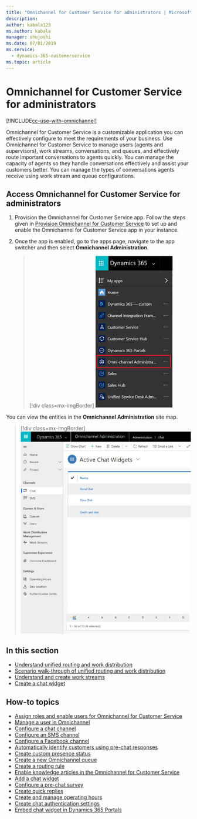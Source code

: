 ```yaml
---
title: "Omnichannel for Customer Service for administrators | MicrosoftDocs"
description: 
author: kabala123
ms.author: kabala
manager: shujoshi
ms.date: 07/01/2019
ms.service: 
  - dynamics-365-customerservice
ms.topic: article
---
```

# Omnichannel for Customer Service for administrators

[!INCLUDE[cc-use-with-omnichannel](../../includes/cc-use-with-omnichannel.md)]

Omnichannel for Customer Service is a customizable application you can effectively configure to meet the requirements of your business. Use Omnichannel for Customer Service to manage users (agents and supervisors), work streams, conversations, and queues, and effectively route important conversations to agents quickly. You can manage the capacity of agents so they handle conversations effectively and assist your customers better. You can manage the types of conversations agents receive using work stream and queue configurations.

## Access Omnichannel for Customer Service for administrators

1. Provision the Omnichannel for Customer Service app. Follow the steps given in [Provision Omnichannel for Customer Service](omnichannel-provision-license.md) to set up and enable the Omnichannel for Customer Service app in your instance.

2. Once the app is enabled, go to the apps page, navigate to the app switcher and then select **Omnichannel Administration**.

    > [!div class=mx-imgBorder] 
    > ![App switcher](../media/app-switcher-oc.png)

You can view the entities in the **Omnichannel Administration** site map.

  > [!div class=mx-imgBorder] 
  > ![Omnichannel sitemap](../media/omni-channel-sitemap.png)

## In this section

- [Understand unified routing and work distribution](unified-routing-work-distribution.md)
- [Scenario walk-through of unified routing and work distribution](unified-routing-work-distribution.md#scenario-walk-through-of-unified-routing-and-work-distribution)
- [Understand and create work streams](work-streams-introduction.md)
- [Create a chat widget](set-up-chat-widget.md)

## How-to topics
- [Assign roles and enable users for Omnichannel for Customer Service](add-users-assign-roles.md)
- [Manage a user in Omnichannel](users-user-profiles.md#manage-a-user-in-omnichannel)<br>
- [Configure a chat channel](set-up-chat-widget.md) </br>
- [Configure an SMS channel](configure-sms-channel.md) </br>
- [Configure a Facebook channel](configure-facebook-channel.md)</br>
- [Automatically identify customers using pre-chat responses](record-identification-rule.md)<br>
- [Create custom presence status](presence-custom-presence.md#create-custom-presence-status)<br>
- [Create a new Omnichannel queue](queues-omnichannel.md#create-a-new-queue)<br>
- [Create a routing rule](routing-rules.md#create-a-routing-rule)<br>
- [Enable knowledge articles in the Omnichannel for Customer Service](knowledge-management-oc.md) </br>
- [Add a chat widget](add-chat-widget.md)<br>
- [Configure a pre-chat survey](configure-pre-chat-survey.md)<br>
- [Create quick replies](create-quick-replies.md)<br>
- [Create and manage operating hours](create-operating-hours.md)<br>
- [Create chat authentication settings](create-chat-auth-settings.md)<br>
- [Embed chat widget in Dynamics 365 Portals](embed-chat-widget-portal.md)
